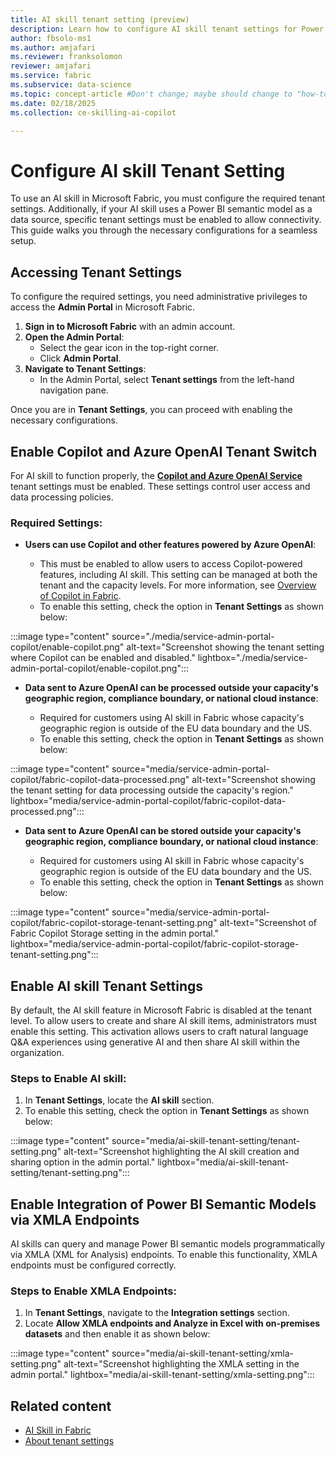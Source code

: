 ```yaml
---
title: AI skill tenant setting (preview)
description: Learn how to configure AI skill tenant settings for Power BI Semantic Models.
author: fbsolo-ms1
ms.author: amjafari
ms.reviewer: franksolomon
reviewer: amjafari
ms.service: fabric
ms.subservice: data-science
ms.topic: concept-article #Don't change; maybe should change to "how-to".
ms.date: 02/18/2025
ms.collection: ce-skilling-ai-copilot

---
```


# Configure AI skill Tenant Setting

To use an AI skill in Microsoft Fabric, you must configure the required tenant settings. Additionally, if your AI skill uses a Power BI semantic model as a data source, specific tenant settings must be enabled to allow connectivity. This guide walks you through the necessary configurations for a seamless setup.

## Accessing Tenant Settings

To configure the required settings, you need administrative privileges to access the **Admin Portal** in Microsoft Fabric.

1. **Sign in to Microsoft Fabric** with an admin account.
2. **Open the Admin Portal**:
   - Select the gear icon in the top-right corner.
   - Click **Admin Portal**.
3. **Navigate to Tenant Settings**:
   - In the Admin Portal, select **Tenant settings** from the left-hand navigation pane.

Once you are in **Tenant Settings**, you can proceed with enabling the necessary configurations.

## Enable Copilot and Azure OpenAI Tenant Switch

For AI skill to function properly, the [**Copilot and Azure OpenAI Service**](../admin/service-admin-portal-copilot.md#users-can-use-copilot-and-other-features-powered-by-azure-openai) tenant settings must be enabled. These settings control user access and data processing policies.

### Required Settings:

- **Users can use Copilot and other features powered by Azure OpenAI**:

  - This must be enabled to allow users to access Copilot-powered features, including AI skill. This setting can be managed at both the tenant and the capacity levels. For more information, see [Overview of Copilot in Fabric](../fundamentals/copilot-fabric-overview.md).
  - To enable this setting, check the option in **Tenant Settings** as shown below:

:::image type="content" source="./media/service-admin-portal-copilot/enable-copilot.png" alt-text="Screenshot showing the tenant setting where Copilot can be enabled and disabled." lightbox="./media/service-admin-portal-copilot/enable-copilot.png":::

- **Data sent to Azure OpenAI can be processed outside your capacity's geographic region, compliance boundary, or national cloud instance**:

  - Required for customers using AI skill in Fabric whose capacity's geographic region is outside of the EU data boundary and the US.
  - To enable this setting, check the option in **Tenant Settings** as shown below:

:::image type="content" source="media/service-admin-portal-copilot/fabric-copilot-data-processed.png" alt-text="Screenshot showing the tenant setting for data processing outside the capacity's region." lightbox="media/service-admin-portal-copilot/fabric-copilot-data-processed.png":::


- **Data sent to Azure OpenAI can be stored outside your capacity's geographic region, compliance boundary, or national cloud instance**:

  - Required for customers using AI skill in Fabric whose capacity's geographic region is outside of the EU data boundary and the US.
  - To enable this setting, check the option in **Tenant Settings** as shown below:

:::image type="content" source="media/service-admin-portal-copilot/fabric-copilot-storage-tenant-setting.png" alt-text="Screenshot of Fabric Copilot Storage setting in the admin portal." lightbox="media/service-admin-portal-copilot/fabric-copilot-storage-tenant-setting.png":::

## Enable AI skill Tenant Settings

By default, the AI skill feature in Microsoft Fabric is disabled at the tenant level. To allow users to create and share AI skill items, administrators must enable this setting. This activation allows users to craft natural language Q&A experiences using generative AI and then share AI skill within the organization.

### Steps to Enable AI skill:

1. In **Tenant Settings**, locate the **AI skill** section.
2. To enable this setting, check the option in **Tenant Settings** as shown below:

:::image type="content" source="media/ai-skill-tenant-setting/tenant-setting.png" alt-text="Screenshot highlighting the AI skill creation and sharing option in the admin portal." lightbox="media/ai-skill-tenant-setting/tenant-setting.png":::

## Enable Integration of Power BI Semantic Models via XMLA Endpoints

AI skills can query and manage Power BI semantic models programmatically via XMLA (XML for Analysis) endpoints. To enable this functionality, XMLA endpoints must be configured correctly.

### Steps to Enable XMLA Endpoints:

1. In **Tenant Settings**, navigate to the **Integration settings** section.
2. Locate **Allow XMLA endpoints and Analyze in Excel with on-premises datasets** and then enable it as shown below:

:::image type="content" source="media/ai-skill-tenant-setting/xmla-setting.png" alt-text="Screenshot highlighting the XMLA setting in the admin portal." lightbox="media/ai-skill-tenant-setting/xmla-setting.png":::


## Related content

- [AI Skill in Fabric](./concept-ai-skill.md)
- [About tenant settings](../admin/about-tenant-settings.md)